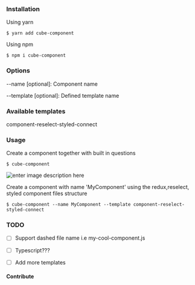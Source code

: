 
### Installation

Using yarn

`$ yarn add cube-component`

Using npm


`$ npm i cube-component`


### Options


--name [optional]: Component name

--template [optional]: Defined template name


### Available templates


component-reselect-styled-connect

### Usage


Create a component together with built in questions

`$ cube-component `

  ![enter image description here](https://i.imgflip.com/38xofm.gif)


Create a component with name 'MyComponent' using the redux,reselect, styled component files structure

`$ cube-component --name MyComponent --template component-reselect-styled-connect`

### TODO

  

- [ ] Support dashed file name i.e my-cool-component.js

- [ ] Typescript???

- [ ] Add more templates



#### Contribute